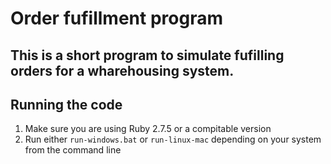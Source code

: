 # Order fufillment program

## This is a short program to simulate fufilling orders for a wharehousing system.

## Running the code
1. Make sure you are using Ruby 2.7.5 or a compitable version
2. Run either `run-windows.bat` or `run-linux-mac`  depending on your system from the command line